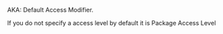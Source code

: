 

AKA: Default Access Modifier.


If you do not specify a access level by default it is Package Access Level